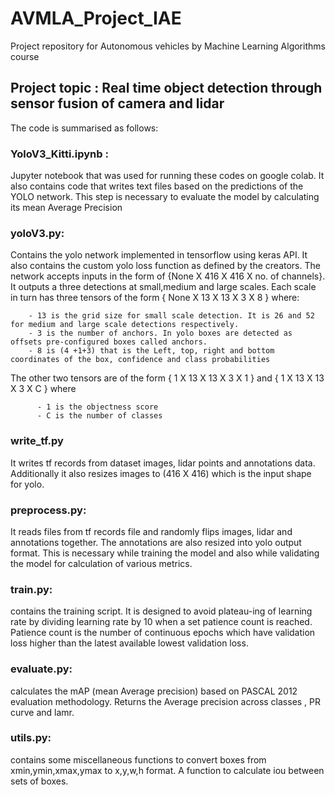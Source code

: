 # AVMLA_Project_IAE
Project repository for Autonomous vehicles by Machine Learning Algorithms course

## **Project topic : Real time object detection through sensor fusion of camera and lidar**

The code is summarised as follows:
### YoloV3_Kitti.ipynb :
  Jupyter notebook that was used for running these codes on google colab. It also contains code that writes text files based on the predictions of the YOLO network. This step is necessary to evaluate the model by calculating its mean Average Precision

### yoloV3.py:
  Contains the yolo network implemented in tensorflow using keras API. It also contains the custom yolo loss function as defined by the creators. The network accepts inputs in the form of {None X 416 X 416 X no. of channels}. It outputs a three detections at small,medium and large scales. Each scale in turn has three tensors of the form { None X 13 X 13 X 3 X 8 } 
  where:
  
        - 13 is the grid size for small scale detection. It is 26 and 52 for medium and large scale detections respectively.
        - 3 is the number of anchors. In yolo boxes are detected as offsets pre-configured boxes called anchors.
        - 8 is (4 +1+3) that is the Left, top, right and bottom coordinates of the box, confidence and class probabilities
        
   The other two tensors are of the form { 1 X 13 X 13 X 3 X 1 } and { 1 X 13 X 13 X 3 X C }
    where 
    
          - 1 is the objectness score
          - C is the number of classes
### write_tf.py
  It writes tf records from dataset images, lidar points and annotations data. Additionally it also resizes images to (416 X 416) which is the input shape for yolo.
  
### preprocess.py:
  It reads files from tf records file and randomly flips images, lidar and annotations together. The annotations are also resized into yolo output format. This is necessary while training the model and also while validating the model for calculation of various metrics.
          
### train.py: 
   contains the training script. It is designed to avoid plateau-ing of learning rate by dividing learning rate by 10 when a set patience count is reached. Patience count is the number of continuous epochs which have validation loss higher than the latest available lowest validation loss. 

### evaluate.py:
  calculates the mAP (mean Average precision) based on PASCAL 2012 evaluation methodology. Returns the Average precision across classes , PR curve and lamr.
   
### utils.py:
  contains some miscellaneous functions to convert boxes from xmin,ymin,xmax,ymax to x,y,w,h format. A function to calculate iou between sets of boxes. 
 
